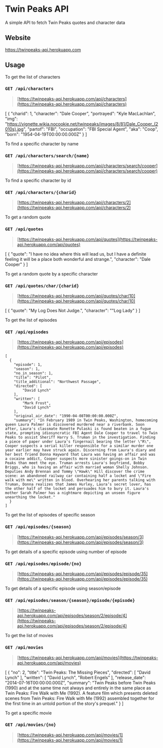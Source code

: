 # Twin Peaks API
A simple API to fetch Twin Peaks quotes and character data

## Website
https://twinpeaks-api.herokuapp.com

## Usage

To get the list of characters

### `GET /api/characters`

> [https://twinpeaks-api.herokuapp.com/api/characters](https://twinpeaks-api.herokuapp.com/api/characters)

[
	{
		"charid": 1,
		"character": "Dale Cooper",
		"portrayed": "Kyle MacLachlan",
		"img": "https://vignette.wikia.nocookie.net/twinpeaks/images/8/81/Dale_Cooper_(2010s).jpg",
		"partof": "FBI",
		"occupation": "FBI Special Agent",
		"aka": "Coop",
		"born": "1954-04-19T00:00:00.000Z"
	}
]

To find a specific character by name

### `GET /api/characters/search/{name}`

> [https://twinpeaks-api.herokuapp.com/api/characters/search/cooper](https://twinpeaks-api.herokuapp.com/api/characters/search/cooper)

To find a specific character by id

### `GET /api/characters/{charid}`

> [https://twinpeaks-api.herokuapp.com/api/characters/2](https://twinpeaks-api.herokuapp.com/api/characters/2)

To get a random quote

### `GET /api/quotes`

> [https://twinpeaks-api.herokuapp.com/api/quotes](https://twinpeaks-api.herokuapp.com/api/quotes)

[
	{
		"quote": "I have no idea where this will lead us, but I have a definite feeling it will be a place both wonderful and strange.",
		"character": "Dale Cooper"
	}
]
  
To get a random quote by a specific character

### `GET /api/quotes/char/{charid}`

> [https://twinpeaks-api.herokuapp.com/api/quotes/char/10](https://twinpeaks-api.herokuapp.com/api/quotes/char/10)

[
	{
		"quote": "My Log Does Not Judge.",
		"character": ""Log Lady"
	}
]

To get the list of episodes

### `GET /api/episodes`

> [https://twinpeaks-api.herokuapp.com/api/episodes](https://twinpeaks-api.herokuapp.com/api/episodes)

	[
	  {
		"episode": 1,
		"season": 1,
		"no_in_season": 1,
		"title": "Pilot",
		"title_additional": "Northwest Passage",
		"directed": [
			"David Lynch"
		],
		"written": [
			"Mark Frost",
			"David Lynch"
		],
		"original_air_date": "1990-04-08T00:00:00.000Z",
		"summary": "In February 1989 in Twin Peaks, Washington, homecoming queen Laura Palmer is discovered murdered near a riverbank. Soon after, Laura's classmate Ronette Pulaski is found beaten in a fugue state, prompting idiosyncratic FBI Agent Dale Cooper to travel to Twin Peaks to assist Sheriff Harry S. Truman in the investigation. Finding a piece of paper under Laura's fingernail bearing the letter \"R\", Cooper suspects a serial killer responsible for a similar murder one year earlier may have struck again. Discerning from Laura's diary and her best friend Donna Hayward that Laura was having an affair and was a cocaine addict, Cooper suspects more sinister goings-on in Twin Peaks than meet the eye. Truman arrests Laura's boyfriend, Bobby Briggs, who is having an affair with married woman Shelly Johnson. Deputies Andy Brennan and Tommy \"Hawk\" Hill discover the crime scene: an abandoned railway car containing half a locket and \"Fire walk with me\" written in blood. Overhearing her parents talking with Truman, Donna realizes that James Hurley, Laura’s secret lover, has the other half of the locket and persuades him to bury it. Laura's mother Sarah Palmer has a nightmare depicting an unseen figure unearthing the locket."
      }
	]

To get the list of episodes of specific season

### `GET /api/episodes/{season}`

> [https://twinpeaks-api.herokuapp.com/api/episodes/season/3](https://twinpeaks-api.herokuapp.com/api/episodes/season/3)

To get details of a specific episode using number of episode

### `GET /api/episodes/episode/{no}`

> [https://twinpeaks-api.herokuapp.com/api/episodes/episode/35](https://twinpeaks-api.herokuapp.com/api/episodes/episode/35)

To get details of a specific episode using season/episode

### `GET /api/episodes/season/{season}/episode/{episode}`

> [https://twinpeaks-api.herokuapp.com/api/episodes/season/2/episode/4](https://twinpeaks-api.herokuapp.com/api/episodes/season/2/episode/4)

To get the list of movies

### `GET /api/movies`

> [https://twinpeaks-api.herokuapp.com/api/movies](https://twinpeaks-api.herokuapp.com/api/movies)

[
	{
		"no": 2,
		"title": "Twin Peaks: The Missing Pieces",
		"directed": [
    	"David Lynch"
		],
		"written": [
  		"David Lynch",
    	"Robert Engels"
		],
		"release_date": "2014-07-16T00:00:00.000Z",
		"summary": "Twin Peaks before Twin Peaks (1990) and at the same time not always and entirely in the same place as Twin Peaks: Fire Walk with Me (1992). A feature film which presents deleted scenes from Twin Peaks: Fire Walk with Me (1992) assembled together for the first time in an untold portion of the story's prequel."
	}
]

To get a specific movie

### `GET /api/movies/{no}`

> [https://twinpeaks-api.herokuapp.com/api/movies/1](https://twinpeaks-api.herokuapp.com/api/movies/1)